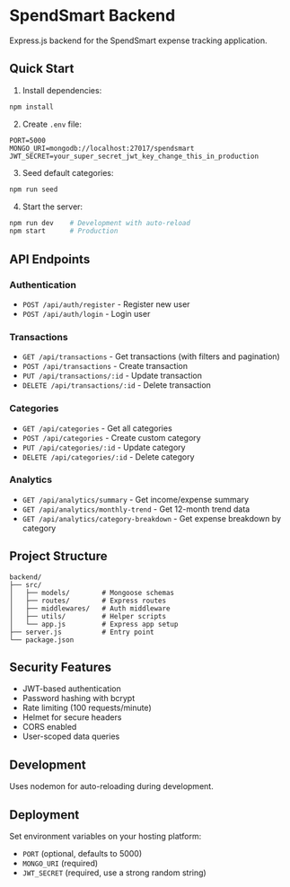 # SpendSmart Backend

Express.js backend for the SpendSmart expense tracking application.

## Quick Start

1. Install dependencies:
```bash
npm install
```

2. Create `.env` file:
```env
PORT=5000
MONGO_URI=mongodb://localhost:27017/spendsmart
JWT_SECRET=your_super_secret_jwt_key_change_this_in_production
```

3. Seed default categories:
```bash
npm run seed
```

4. Start the server:
```bash
npm run dev    # Development with auto-reload
npm start      # Production
```

## API Endpoints

### Authentication
- `POST /api/auth/register` - Register new user
- `POST /api/auth/login` - Login user

### Transactions
- `GET /api/transactions` - Get transactions (with filters and pagination)
- `POST /api/transactions` - Create transaction
- `PUT /api/transactions/:id` - Update transaction
- `DELETE /api/transactions/:id` - Delete transaction

### Categories
- `GET /api/categories` - Get all categories
- `POST /api/categories` - Create custom category
- `PUT /api/categories/:id` - Update category
- `DELETE /api/categories/:id` - Delete category

### Analytics
- `GET /api/analytics/summary` - Get income/expense summary
- `GET /api/analytics/monthly-trend` - Get 12-month trend data
- `GET /api/analytics/category-breakdown` - Get expense breakdown by category

## Project Structure

```
backend/
├── src/
│   ├── models/        # Mongoose schemas
│   ├── routes/        # Express routes
│   ├── middlewares/   # Auth middleware
│   ├── utils/         # Helper scripts
│   └── app.js         # Express app setup
├── server.js          # Entry point
└── package.json
```

## Security Features

- JWT-based authentication
- Password hashing with bcrypt
- Rate limiting (100 requests/minute)
- Helmet for secure headers
- CORS enabled
- User-scoped data queries

## Development

Uses nodemon for auto-reloading during development.

## Deployment

Set environment variables on your hosting platform:
- `PORT` (optional, defaults to 5000)
- `MONGO_URI` (required)
- `JWT_SECRET` (required, use a strong random string)

